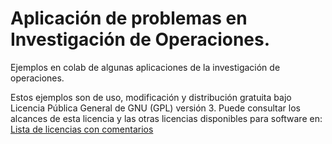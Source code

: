 ﻿# Aplicación de problemas en Investigación de Operaciones.

Ejemplos en colab de algunas aplicaciones de la investigación de operaciones.

Estos ejemplos son de uso, modificación y distribución gratuita bajo Licencia Pública General de GNU (GPL) versión 3. Puede consultar los alcances de esta licencia y las otras licencias disponibles para software en: [Lista de licencias con comentarios](https://www.gnu.org/licenses/license-list.es.html)
